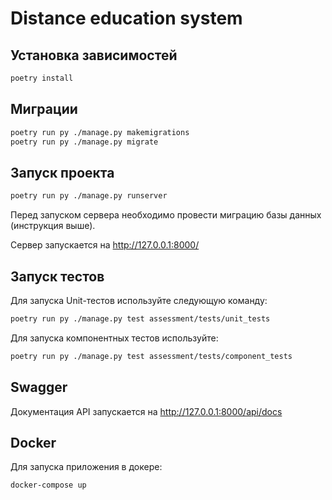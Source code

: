# Distance education system

## Установка зависимостей

```bash
poetry install
```

## Миграции

```bash
poetry run py ./manage.py makemigrations
poetry run py ./manage.py migrate
```

## Запуск проекта

```bash
poetry run py ./manage.py runserver
```
Перед запуском сервера необходимо провести миграцию базы данных (инструкция выше).

Сервер запускается на http://127.0.0.1:8000/

## Запуск тестов

Для запуска Unit-тестов используйте следующую команду:

```bash
poetry run py ./manage.py test assessment/tests/unit_tests
```

Для запуска компонентных тестов используйте:

```bash
poetry run py ./manage.py test assessment/tests/component_tests
```

## Swagger

Документация API запускается на http://127.0.0.1:8000/api/docs

## Docker

Для запуска приложения в докере:

```bash
docker-compose up
```
